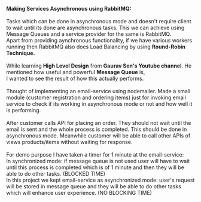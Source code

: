 **Making Services Asynchronous using RabbitMQ:**<br /><br />
Tasks which can be done in asynchronous mode and doesn't require client to wait until its done are asynchronous tasks. This we can achieve using Message Queues and a service provider for the same is RabbitMQ.<br />
Apart from providing aynchronous functionality, if we have various workers running then RabbitMQ also does Load Balancing by using **Round-Robin Technique.**<br /><br />
While learning **High Level Design** from **Gaurav Sen's Youtube channel**. He mentioned how useful and powerful **Message Queue** is,<br />
I wanted to see the result of how this actually performs.<br /><br />
Thought of implementing an email-service using nodemailer. Made a small module (customer registration and ordering items) just for invoking email service to check if its working in asynchronous mode or not and how well it is performing.<br /><br />
After customer calls API for placing an order. They should not wait until the email is sent and the whole process is completed. This should be done in asynchronous mode. Meanwhile customer will be able to call other APIs of views products/items without waiting for response.<br /><br />
For demo purpose I have taken a timer for 1 minute at the email-service:<br />
In synchronized mode: if message queue is not used user will have to wait until this process is completed which is of 1 minute and then they will be able to do other tasks. (BLOCKED TIME)<br />
In this project we kept email-service as asynchronized mode: user's request will be stored in message queue and they will be able to do other tasks which will enhance user experience. (NO BLOCKING TIME)<br /><br />